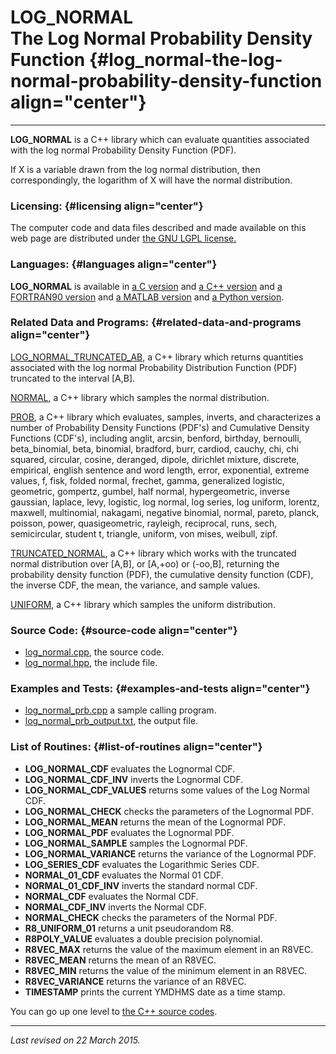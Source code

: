 LOG\_NORMAL\
The Log Normal Probability Density Function {#log_normal-the-log-normal-probability-density-function align="center"}
===========================================

------------------------------------------------------------------------

**LOG\_NORMAL** is a C++ library which can evaluate quantities
associated with the log normal Probability Density Function (PDF).

If X is a variable drawn from the log normal distribution, then
correspondingly, the logarithm of X will have the normal distribution.

### Licensing: {#licensing align="center"}

The computer code and data files described and made available on this
web page are distributed under [the GNU LGPL
license.](../../txt/gnu_lgpl.txt)

### Languages: {#languages align="center"}

**LOG\_NORMAL** is available in [a C
version](../../c_src/log_normal/log_normal.html) and [a C++
version](../../cpp_src/log_normal/log_normal.html) and [a FORTRAN90
version](../../f_src/log_normal/log_normal.html) and [a MATLAB
version](../../m_src/log_normal/log_normal.html) and [a Python
version](../../py_src/log_normal/log_normal.html).

### Related Data and Programs: {#related-data-and-programs align="center"}

[LOG\_NORMAL\_TRUNCATED\_AB](../../cpp_src/log_normal_truncated_ab/log_normal_truncated_ab.html),
a C++ library which returns quantities associated with the log normal
Probability Distribution Function (PDF) truncated to the interval
\[A,B\].

[NORMAL](../../cpp_src/normal/normal.html), a C++ library which samples
the normal distribution.

[PROB](../../cpp_src/prob/prob.html), a C++ library which evaluates,
samples, inverts, and characterizes a number of Probability Density
Functions (PDF's) and Cumulative Density Functions (CDF's), including
anglit, arcsin, benford, birthday, bernoulli, beta\_binomial, beta,
binomial, bradford, burr, cardiod, cauchy, chi, chi squared, circular,
cosine, deranged, dipole, dirichlet mixture, discrete, empirical,
english sentence and word length, error, exponential, extreme values, f,
fisk, folded normal, frechet, gamma, generalized logistic, geometric,
gompertz, gumbel, half normal, hypergeometric, inverse gaussian,
laplace, levy, logistic, log normal, log series, log uniform, lorentz,
maxwell, multinomial, nakagami, negative binomial, normal, pareto,
planck, poisson, power, quasigeometric, rayleigh, reciprocal, runs,
sech, semicircular, student t, triangle, uniform, von mises, weibull,
zipf.

[TRUNCATED\_NORMAL](../../cpp_src/truncated_normal/truncated_normal.html),
a C++ library which works with the truncated normal distribution over
\[A,B\], or \[A,+oo) or (-oo,B\], returning the probability density
function (PDF), the cumulative density function (CDF), the inverse CDF,
the mean, the variance, and sample values.

[UNIFORM](../../cpp_src/uniform/uniform.html), a C++ library which
samples the uniform distribution.

### Source Code: {#source-code align="center"}

-   [log\_normal.cpp](log_normal.cpp), the source code.
-   [log\_normal.hpp](log_normal.hpp), the include file.

### Examples and Tests: {#examples-and-tests align="center"}

-   [log\_normal\_prb.cpp](log_normal_prb.cpp) a sample calling program.
-   [log\_normal\_prb\_output.txt](log_normal_prb_output.txt), the
    output file.

### List of Routines: {#list-of-routines align="center"}

-   **LOG\_NORMAL\_CDF** evaluates the Lognormal CDF.
-   **LOG\_NORMAL\_CDF\_INV** inverts the Lognormal CDF.
-   **LOG\_NORMAL\_CDF\_VALUES** returns some values of the Log Normal
    CDF.
-   **LOG\_NORMAL\_CHECK** checks the parameters of the Lognormal PDF.
-   **LOG\_NORMAL\_MEAN** returns the mean of the Lognormal PDF.
-   **LOG\_NORMAL\_PDF** evaluates the Lognormal PDF.
-   **LOG\_NORMAL\_SAMPLE** samples the Lognormal PDF.
-   **LOG\_NORMAL\_VARIANCE** returns the variance of the Lognormal PDF.
-   **LOG\_SERIES\_CDF** evaluates the Logarithmic Series CDF.
-   **NORMAL\_01\_CDF** evaluates the Normal 01 CDF.
-   **NORMAL\_01\_CDF\_INV** inverts the standard normal CDF.
-   **NORMAL\_CDF** evaluates the Normal CDF.
-   **NORMAL\_CDF\_INV** inverts the Normal CDF.
-   **NORMAL\_CHECK** checks the parameters of the Normal PDF.
-   **R8\_UNIFORM\_01** returns a unit pseudorandom R8.
-   **R8POLY\_VALUE** evaluates a double precision polynomial.
-   **R8VEC\_MAX** returns the value of the maximum element in an R8VEC.
-   **R8VEC\_MEAN** returns the mean of an R8VEC.
-   **R8VEC\_MIN** returns the value of the minimum element in an R8VEC.
-   **R8VEC\_VARIANCE** returns the variance of an R8VEC.
-   **TIMESTAMP** prints the current YMDHMS date as a time stamp.

You can go up one level to [the C++ source codes](../cpp_src.html).

------------------------------------------------------------------------

*Last revised on 22 March 2015.*
